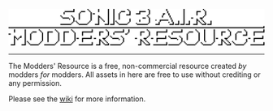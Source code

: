 
<!-- Ideally, we'd be able to just scale the normal image by 5 here, but image auto-smoothing makes it look rather ugly when we do that so we gotta use this pre-scaled version instead :( -->

![Logo](media/logo_5x.png)
___

The Modders' Resource is a free, non-commercial resource created _by_ modders _for_ modders. All assets in here are free to use without crediting or any permission.

Please see the [wiki](https://github.com/AirWay1/3AIR-Mod-Resources/wiki) for more information.
